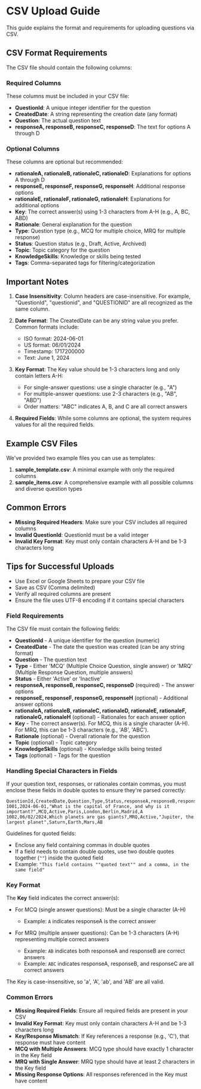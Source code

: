 # CSV Upload Guide

This guide explains the format and requirements for uploading questions via CSV.

## CSV Format Requirements

The CSV file should contain the following columns:

### Required Columns
These columns must be included in your CSV file:

- **QuestionId**: A unique integer identifier for the question
- **CreatedDate**: A string representing the creation date (any format)
- **Question**: The actual question text
- **responseA, responseB, responseC, responseD**: The text for options A through D

### Optional Columns
These columns are optional but recommended:

- **rationaleA, rationaleB, rationaleC, rationaleD**: Explanations for options A through D
- **responseE, responseF, responseG, responseH**: Additional response options
- **rationaleE, rationaleF, rationaleG, rationaleH**: Explanations for additional options
- **Key**: The correct answer(s) using 1-3 characters from A-H (e.g., A, BC, ABD)
- **Rationale**: General explanation for the question
- **Type**: Question type (e.g., MCQ for multiple choice, MRQ for multiple response)
- **Status**: Question status (e.g., Draft, Active, Archived)
- **Topic**: Topic category for the question
- **KnowledgeSkills**: Knowledge or skills being tested
- **Tags**: Comma-separated tags for filtering/categorization

## Important Notes

1. **Case Insensitivity**: Column headers are case-insensitive. For example, "QuestionId", "questionid", and "QUESTIONID" are all recognized as the same column.

2. **Date Format**: The CreatedDate can be any string value you prefer. Common formats include:
   - ISO format: 2024-06-01
   - US format: 06/01/2024
   - Timestamp: 1717200000
   - Text: June 1, 2024

3. **Key Format**: The Key value should be 1-3 characters long and only contain letters A-H:
   - For single-answer questions: use a single character (e.g., "A")
   - For multiple-answer questions: use 2-3 characters (e.g., "AB", "ABD")
   - Order matters: "ABC" indicates A, B, and C are all correct answers

4. **Required Fields**: While some columns are optional, the system requires values for all the required fields.

## Example CSV Files

We've provided two example files you can use as templates:

1. **sample_template.csv**: A minimal example with only the required columns
2. **sample_items.csv**: A comprehensive example with all possible columns and diverse question types

## Common Errors

- **Missing Required Headers**: Make sure your CSV includes all required columns
- **Invalid QuestionId**: QuestionId must be a valid integer
- **Invalid Key Format**: Key must only contain characters A-H and be 1-3 characters long

## Tips for Successful Uploads

- Use Excel or Google Sheets to prepare your CSV file
- Save as CSV (Comma delimited)
- Verify all required columns are present
- Ensure the file uses UTF-8 encoding if it contains special characters

### Field Requirements

The CSV file must contain the following fields:

- **QuestionId** - A unique identifier for the question (numeric)
- **CreatedDate** - The date the question was created (can be any string format)
- **Question** - The question text
- **Type** - Either 'MCQ' (Multiple Choice Question, single answer) or 'MRQ' (Multiple Response Question, multiple answers)
- **Status** - Either 'Active' or 'Inactive'
- **responseA, responseB, responseC, responseD** (required) - The answer options
- **responseE, responseF, responseG, responseH** (optional) - Additional answer options
- **rationaleA, rationaleB, rationaleC, rationaleD, rationaleE, rationaleF, rationaleG, rationaleH** (optional) - Rationales for each answer option
- **Key** - The correct answer(s). For MCQ, this is a single character (A-H). For MRQ, this can be 1-3 characters (e.g., 'AB', 'ABC').
- **Rationale** (optional) - Overall rationale for the question
- **Topic** (optional) - Topic category
- **KnowledgeSkills** (optional) - Knowledge skills being tested
- **Tags** (optional) - Tags for the question

### Handling Special Characters in Fields

If your question text, responses, or rationales contain commas, you must enclose these fields in double quotes to ensure they're parsed correctly:

```csv
QuestionId,CreatedDate,Question,Type,Status,responseA,responseB,responseC,responseD,Key
1001,2024-06-01,"What is the capital of France, and why is it important?",MCQ,Active,Paris,London,Berlin,Madrid,A
1002,06/02/2024,Which planets are gas giants?,MRQ,Active,"Jupiter, the largest planet",Saturn,Earth,Mars,AB
```

Guidelines for quoted fields:
- Enclose any field containing commas in double quotes
- If a field needs to contain double quotes, use two double quotes together (`""`) inside the quoted field
- Example: `"This field contains ""quoted text"" and a comma, in the same field"`

### Key Format

The **Key** field indicates the correct answer(s):

- For MCQ (single answer questions): Must be a single character (A-H)
  - Example: `A` indicates responseA is the correct answer
  
- For MRQ (multiple answer questions): Can be 1-3 characters (A-H) representing multiple correct answers
  - Example: `AB` indicates both responseA and responseB are correct answers
  - Example: `ABC` indicates responseA, responseB, and responseC are all correct answers

The Key is case-insensitive, so 'a', 'A', 'ab', and 'AB' are all valid.

### Common Errors

- **Missing Required Fields**: Ensure all required fields are present in your CSV
- **Invalid Key Format**: Key must only contain characters A-H and be 1-3 characters long
- **Key/Response Mismatch**: If Key references a response (e.g., 'C'), that response must have content
- **MCQ with Multiple Answers**: MCQ type should have exactly 1 character in the Key field
- **MRQ with Single Answer**: MRQ type should have at least 2 characters in the Key field
- **Missing Response Options**: All responses referenced in the Key must have content 